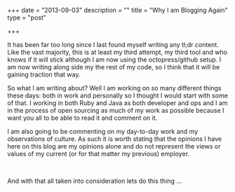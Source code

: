 +++
date = "2013-09-03"
description = ""
title = "Why I am Blogging Again"
type = "post"

+++

It has been far too long since I last found myself writing any tl;dr content. Like the vast majority, this is at least my third attempt, my third tool and who knows if it will stick although I am now using the octopress/github setup. I am now writing along side my the rest of my code, so I think that it will be gaining traction that way.

So what I am writing about? Well I am working on so many different things these days: both in work and personally so I thought I would start with some of that. I working in both Ruby and Java as both developer and ops and I am in the process of open sourcing as much of my work as possible because I want you all to be able to read it and comment on it.

I am also going to be commenting on my day-to-day work and my observations of culture. As such it is worth stating that the opinions I have here on this blog are my opinions alone and do not represent the views or values of my current (or for that matter my previous) employer.

<br/>

And with that all taken into consideration lets do this thing …
